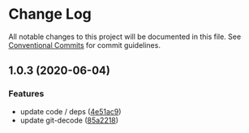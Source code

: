 # Change Log

All notable changes to this project will be documented in this file.
See [Conventional Commits](https://conventionalcommits.org) for commit guidelines.

## 1.0.3 (2020-06-04)


### Features

* update code / deps ([4e51ac9](https://github.com/bluelovers/ws-git-lazy/commit/4e51ac92473ecd9d855c0fdbe52530a1b9d4ca82))
* update git-decode ([85a2218](https://github.com/bluelovers/ws-git-lazy/commit/85a221872461b30b0c94f9282e7976742e182968))
